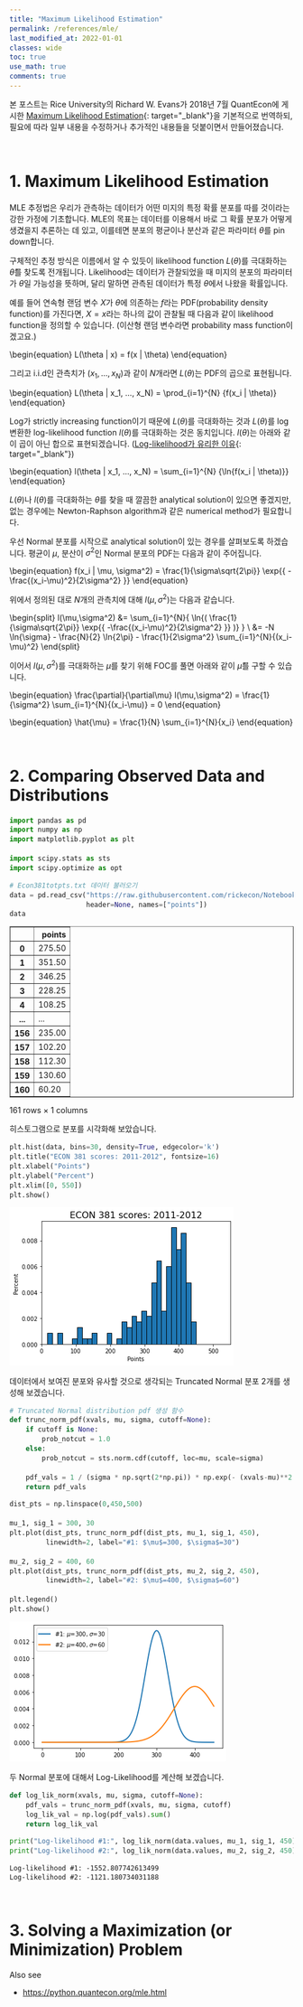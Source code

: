 ```yaml
---
title: "Maximum Likelihood Estimation"
permalink: /references/mle/
last_modified_at: 2022-01-01
classes: wide
toc: true
use_math: true
comments: true
---
```


본 포스트는 Rice University의 Richard W. Evans가 2018년 7월 QuantEcon에 게시한 [Maximum Likelihood Estimation](https://notes.quantecon.org/submission/5b3b102eb9eab00015b89f8e){: target="_blank"}을 기본적으로 번역하되, 필요에 따라 일부 내용을 수정하거나 추가적인 내용들을 덧붙이면서 만들어졌습니다.

<br>

# 1. Maximum Likelihood Estimation

MLE 추정법은 우리가 관측하는 데이터가 어떤 미지의 특정 확률 분포를 따를 것이라는 강한 가정에 기초합니다. MLE의 목표는 데이터를 이용해서 바로 그 확률 분포가 어떻게 생겼을지 추론하는 데 있고, 이를테면 분포의 평균이나 분산과 같은 파라미터 $\theta$를 pin down합니다.

구체적인 추정 방식은 이름에서 알 수 있듯이 likelihood function $L(\theta)$를 극대화하는 $\hat \theta$를 찾도록 전개됩니다. Likelihood는 데이터가 관찰되었을 때 미지의 분포의 파라미터가 $\theta$일 가능성을 뜻하며, 달리 말하면 관측된 데이터가 특정 $\theta$에서 나왔을 확률입니다.

예를 들어 연속형 랜덤 변수 $X$가 $\theta$에 의존하는 $f$라는 PDF(probability density function)를 가진다면, $X=x$라는 하나의 값이 관찰될 때 다음과 같이 likelihood function을 정의할 수 있습니다. (이산형 랜덤 변수라면 probability mass function이겠고요.)

\begin{equation}
    L(\theta | x) = f(x | \theta)
\end{equation}

그리고 i.i.d인 관측치가 $(x_1, ..., x_N)$과 같이 $N$개라면 $L(\theta)$는 PDF의 곱으로 표현됩니다.

\begin{equation}
    L(\theta | x_1, ..., x_N) = \prod_{i=1}^{N} {f(x_i | \theta)}
\end{equation}

Log가 strictly increasing function이기 때문에 $L(\theta)$를 극대화하는 것과 $L(\theta)$를 log 변환한 log-likelihood function $l(\theta)$를 극대화하는 것은 동치입니다. $l(\theta)$는 아래와 같이 곱이 아닌 합으로 표현되겠습니다. ([Log-likelihood가 유리한 이유](https://stats.stackexchange.com/questions/70972/why-we-always-put-log-before-the-joint-pdf-when-we-use-mlemaximum-likelihood/70975#70975){: target="_blank"})

\begin{equation}
    l(\theta | x_1, ..., x_N) = \sum_{i=1}^{N} {\ln{f(x_i | \theta)}}
\end{equation}

$L(\theta)$나 $l(\theta)$를 극대화하는 $\theta$를 찾을 때 깔끔한 analytical solution이 있으면 좋겠지만, 없는 경우에는 Newton-Raphson algorithm과 같은 numerical method가 필요합니다.

우선 Normal 분포를 시작으로 analytical solution이 있는 경우를 살펴보도록 하겠습니다. 평균이 $\mu$, 분산이 $\sigma^2$인 Normal 분포의 PDF는 다음과 같이 주어집니다.

\begin{equation}
    f(x_i | \mu, \sigma^2) = \frac{1}{\sigma\sqrt{2\pi}} \exp{\{ -\frac{(x_i-\mu)^2}{2\sigma^2} \}}
\end{equation}

위에서 정의된 대로 $N$개의 관측치에 대해 $l(\mu,\sigma^2)$는 다음과 같습니다.

\begin{split}
    l(\mu,\sigma^2)
    &= \sum_{i=1}^{N}{ \ln{( \frac{1}{\sigma\sqrt{2\pi}} \exp{\{ -\frac{(x_i-\mu)^2}{2\sigma^2} \}} )} } \\
    &= -N \ln{\sigma} - \frac{N}{2} \ln{2\pi} - \frac{1}{2\sigma^2} \sum_{i=1}^{N}{(x_i-\mu)^2}
\end{split}

이어서 $l(\mu,\sigma^2)$를 극대화하는 $\mu$를 찾기 위해 FOC를 풀면 아래와 같이 $\hat{\mu}$를 구할 수 있습니다.

\begin{equation}
    \frac{\partial}{\partial\mu} l(\mu,\sigma^2) = \frac{1}{\sigma^2} \sum_{i=1}^{N}{(x_i-\mu)} = 0
\end{equation}

\begin{equation}
    \hat{\mu} = \frac{1}{N} \sum_{i=1}^{N}{x_i}
\end{equation}

<br>

# 2. Comparing Observed Data and Distributions


```python
import pandas as pd
import numpy as np
import matplotlib.pyplot as plt

import scipy.stats as sts
import scipy.optimize as opt
```


```python
# Econ381totpts.txt 데이터 불러오기
data = pd.read_csv("https://raw.githubusercontent.com/rickecon/Notebooks/master/MLE/data/Econ381totpts.txt",
                   header=None, names=["points"])
data
```




<div>
<style scoped>
    .dataframe tbody tr th:only-of-type {
        vertical-align: middle;
    }

    .dataframe tbody tr th {
        vertical-align: top;
    }

    .dataframe thead th {
        text-align: right;
    }
</style>
<table border="1" class="dataframe">
  <thead>
    <tr style="text-align: right;">
      <th></th>
      <th>points</th>
    </tr>
  </thead>
  <tbody>
    <tr>
      <th>0</th>
      <td>275.50</td>
    </tr>
    <tr>
      <th>1</th>
      <td>351.50</td>
    </tr>
    <tr>
      <th>2</th>
      <td>346.25</td>
    </tr>
    <tr>
      <th>3</th>
      <td>228.25</td>
    </tr>
    <tr>
      <th>4</th>
      <td>108.25</td>
    </tr>
    <tr>
      <th>...</th>
      <td>...</td>
    </tr>
    <tr>
      <th>156</th>
      <td>235.00</td>
    </tr>
    <tr>
      <th>157</th>
      <td>102.20</td>
    </tr>
    <tr>
      <th>158</th>
      <td>112.30</td>
    </tr>
    <tr>
      <th>159</th>
      <td>130.60</td>
    </tr>
    <tr>
      <th>160</th>
      <td>60.20</td>
    </tr>
  </tbody>
</table>
<p>161 rows × 1 columns</p>
</div>



히스토그램으로 분포를 시각화해 보았습니다.


```python
plt.hist(data, bins=30, density=True, edgecolor='k')
plt.title("ECON 381 scores: 2011-2012", fontsize=16)
plt.xlabel("Points")
plt.ylabel("Percent")
plt.xlim([0, 550])
plt.show()
```


    
<img src="/assets/references/mle_01.png">
    


데이터에서 보여진 분포와 유사할 것으로 생각되는 Truncated Normal 분포 2개를 생성해 보겠습니다.


```python
# Truncated Normal distribution pdf 생성 함수
def trunc_norm_pdf(xvals, mu, sigma, cutoff=None):
    if cutoff is None:
        prob_notcut = 1.0
    else:
        prob_notcut = sts.norm.cdf(cutoff, loc=mu, scale=sigma)
        
    pdf_vals = 1 / (sigma * np.sqrt(2*np.pi)) * np.exp(- (xvals-mu)**2 / (2*sigma**2) / prob_notcut)
    return pdf_vals
```


```python
dist_pts = np.linspace(0,450,500)

mu_1, sig_1 = 300, 30
plt.plot(dist_pts, trunc_norm_pdf(dist_pts, mu_1, sig_1, 450),
         linewidth=2, label="#1: $\mu$=300, $\sigma$=30")

mu_2, sig_2 = 400, 60
plt.plot(dist_pts, trunc_norm_pdf(dist_pts, mu_2, sig_2, 450),
         linewidth=2, label="#2: $\mu$=400, $\sigma$=60")

plt.legend()
plt.show()
```


    
<img src="/assets/references/mle_02.png">
    


두 Normal 분포에 대해서 Log-Likelihood를 계산해 보겠습니다.


```python
def log_lik_norm(xvals, mu, sigma, cutoff=None):
    pdf_vals = trunc_norm_pdf(xvals, mu, sigma, cutoff)
    log_lik_val = np.log(pdf_vals).sum()
    return log_lik_val
```


```python
print("Log-likelihood #1:", log_lik_norm(data.values, mu_1, sig_1, 450))
print("Log-likelihood #2:", log_lik_norm(data.values, mu_2, sig_2, 450))
```

    Log-likelihood #1: -1552.807742613499
    Log-likelihood #2: -1121.180734031188
    

<br>

# 3. Solving a Maximization (or Minimization) Problem

Also see
- https://python.quantecon.org/mle.html
